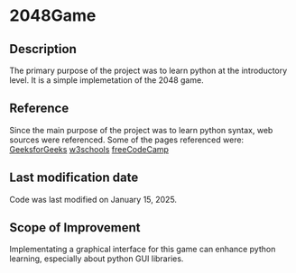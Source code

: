 # 2048Game
## Description
The primary purpose of the project was to learn python at the introductory level. It is a simple implemetation of the 2048 game.

## Reference
Since the main purpose of the project was to learn python syntax, web sources were referenced. 
Some of the pages referenced were:
[GeeksforGeeks](https://www.geeksforgeeks.org/2048-game-in-python/)
[w3schools](https://www.w3schools.com/python/python_functions.asp)
[freeCodeCamp](https://www.freecodecamp.org/news/multi-dimensional-arrays-in-python/)

## Last modification date
Code was last modified on January 15, 2025.

## Scope of Improvement
Implementating a graphical interface for this game can enhance python learning, especially about python GUI libraries. 
